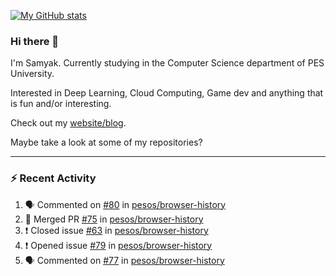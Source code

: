[![My GitHub stats](https://github-readme-stats.vercel.app/api?username=Samyak2&count_private=true&show_icons=true&theme=gruvbox)](https://github.com/anuraghazra/github-readme-stats)

### Hi there 👋

I'm Samyak. Currently studying in the Computer Science department of PES University.

Interested in Deep Learning, Cloud Computing, Game dev and anything that is fun and/or interesting.

Check out my [website/blog](https://samyak2.github.io/).

Maybe take a look at some of my repositories?

---

### :zap: Recent Activity

<!--START_SECTION:activity-->
1. 🗣 Commented on [#80](https://github.com/pesos/browser-history/issues/80) in [pesos/browser-history](https://github.com/pesos/browser-history)
2. 🎉 Merged PR [#75](https://github.com/pesos/browser-history/pull/75) in [pesos/browser-history](https://github.com/pesos/browser-history)
3. ❗️ Closed issue [#63](https://github.com/pesos/browser-history/issues/63) in [pesos/browser-history](https://github.com/pesos/browser-history)
4. ❗️ Opened issue [#79](https://github.com/pesos/browser-history/issues/79) in [pesos/browser-history](https://github.com/pesos/browser-history)
5. 🗣 Commented on [#77](https://github.com/pesos/browser-history/issues/77) in [pesos/browser-history](https://github.com/pesos/browser-history)
<!--END_SECTION:activity-->
